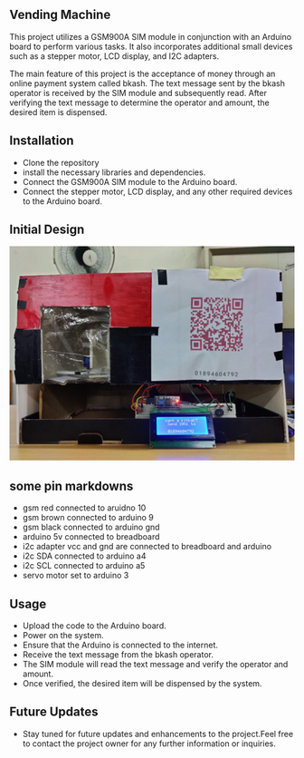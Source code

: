 
## Vending Machine

This project utilizes a GSM900A SIM module in conjunction with an Arduino board to perform various tasks. It also incorporates additional small devices such as a stepper motor, LCD display, and I2C adapters.

The main feature of this project is the acceptance of money through an online payment system called bkash. The text message sent by the bkash operator is received by the SIM module and subsequently read. After verifying the text message to determine the operator and amount, the desired item is dispensed.

## Installation
- Clone the repository
- install the necessary libraries and dependencies.
- Connect the GSM900A SIM module to the Arduino board.
- Connect the stepper motor, LCD display, and any other required devices to the Arduino board.
## Initial Design
![vending_machine](https://github.com/Ankon0048/Vending-Machine-pheripheral-project/blob/main/vending_machine.jpg)
## some pin markdowns
- gsm red connected to aruidno 10
- gsm brown connected to arduino 9
- gsm black connected to arduino gnd
- arduino 5v connected to breadboard
- i2c adapter vcc and gnd are connected to breadboard and arduino
- i2c SDA connected to arduino a4
- i2c SCL connected to arduino a5
- servo motor set to arduino 3
## Usage
- Upload the code to the Arduino board.
- Power on the system.
- Ensure that the Arduino is connected to the internet.
- Receive the text message from the bkash operator.
- The SIM module will read the text message and verify the operator and amount.
- Once verified, the desired item will be dispensed by the system.
## Future Updates
- Stay tuned for future updates and enhancements to the project.Feel free to contact the project owner for any further information or inquiries.
